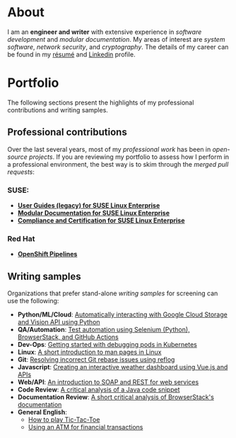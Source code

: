 # About
I am an **engineer and writer** with extensive experience in *software development* and *modular documentation*. My areas of interest are *system software*, *network security*, and *cryptography*. The details of my career can be found in my [résumé](./resume/technical_writer_souvik_sarkar.pdf) and [Linkedin](https://www.linkedin.com/in/sounix000/) profile.

# Portfolio
The following sections present the highlights of my professional contributions and writing samples.

## Professional contributions
Over the last several years, most of my *professional work* has been in *open-source projects*. If you are reviewing my portfolio to assess how I perform in a professional environment, the best way is to skim through the *merged pull requests*:

### SUSE:
- [**User Guides (legacy) for SUSE Linux Enterprise**](https://github.com/SUSE/doc-sle/pulls?q=is%3Apr+is%3Aclosed+author%3Asounix000)
- [**Modular Documentation for SUSE Linux Enterprise**](https://github.com/SUSE/doc-modular/pulls/sounix000)
- [**Compliance and Certification for SUSE Linux Enterprise**](https://github.com/SUSE/doc-unversioned/pulls?q=is%3Apr+is%3Aclosed+author%3Asounix000)

### Red Hat
- [**OpenShift Pipelines**](https://github.com/openshift/openshift-docs/pulls?q=is%3Apr+author%3Asounix000+is%3Aclosed)

## Writing samples
Organizations that prefer stand-alone *writing samples* for screening can use the following:
- **Python/ML/Cloud**: [Automatically interacting with Google Cloud Storage and Vision API using Python](./portfolio/tech_docs/python_gcp_ml_vision.pdf)
- **QA/Automation**: [Test automation using Selenium (Python), BrowserStack, and GitHub Actions](https://sounix000.github.io/browserstack-assignment/)
- **Dev-Ops**: [Getting started with debugging pods in Kubernetes](./portfolio/tech_docs/debug_kubernetes_pods.md)
- **Linux**: [A short introduction to man pages in Linux](./portfolio/tech_docs/man_pages.md)
- **Git**: [Resolving incorrect Git rebase issues using reflog](./portfolio/tech_docs/git_reflog_reset.md)
- **Javascript**: [Creating an interactive weather dashboard using Vue.js and APIs](https://www.smashingmagazine.com/2019/02/interactive-weather-dashboard-api-vue-js/)
- **Web/API**: [An introduction to SOAP and REST for web services](./portfolio/tech_docs/RESTvsSOAP.pdf)
- **Code Review**: [A critical analysis of a Java code snippet](./portfolio/tech_docs/FindNeedles.pdf)
- **Documentation Review**: [A short critical analysis of BrowserStack's documentation](https://sounix000.github.io/browserstack-assignment/doc-analysis)
- **General English**:
  - [How to play Tic-Tac-Toe](./portfolio/tech_docs/TicTacToe.pdf)
  - [Using an ATM for financial transactions](./portfolio/tech_docs/ATM.pdf)

